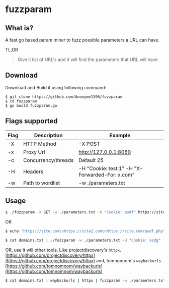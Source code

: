 # fuzzparam

## What is?

A fast go based param miner to fuzz possible parameters a URL can have.

TL;DR
> Give it list of URL's and it will find the parameters that URL will have


## Download

Download and Build it using following command:
```
$ git clone https://github.com/Anonyme1396/fuzzparam
$ cd fuzzparam
$ go build fuzzparam.go  
```


## Flags supported

| Flag      | Description | Example |
| ----------- | ----------- | ----------- |
| -X      | HTTP Method       | -X POST |
| -x   | Proxy Url        | http://127.0.0.1:8080 |
| -c   | Concurrency/threads        | Default 25 |
| -H   | Headers        | -H "Cookie: test:1" -H "X-Forwarded-For: x.com" |
| -w   | Path to wordlist        | -w ./parameters.txt  |


## Usage

```bash
$ ./fuzzparam -X GET -w ./parameters.txt -H "Cookie: asdf" https://site.com 
```

OR
```bash
$ echo "https://site.com\nhttps://site2.com\nhttps://site.com/asdf.php\n" > domains.txt

$ cat domains.txt | ./fuzzparam -w ./parameters.txt -H "Cookie: asdg"
```

OR, 
use it will other tools. Like projectdiscovery's `httpx`. [https://github.com/projectdiscovery/httpx](https://github.com/projectdiscovery/httpx)
and, tomnonnom's `waybackurls` [https://github.com/tomnomnom/waybackurls](https://github.com/tomnomnom/waybackurls)

```bash
$ cat domains.txt | waybackurls | httpx | fuzzparam -w ./parameters.txt > finalUrlsWithParams.txt
```
